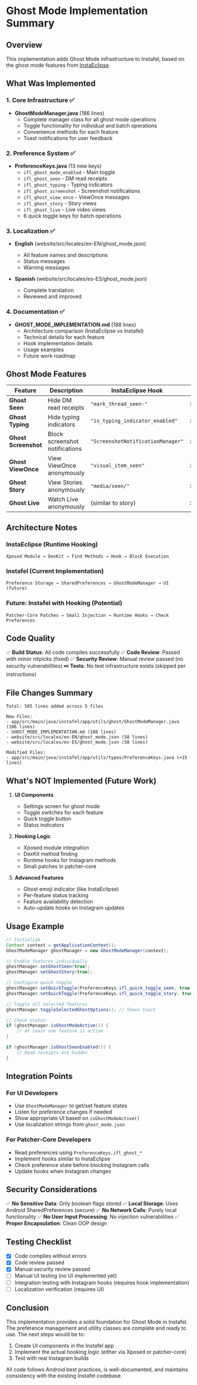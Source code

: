 # Ghost Mode Implementation Summary

## Overview
This implementation adds Ghost Mode infrastructure to Instafel, based on the ghost mode features from [InstaEclipse](https://github.com/ReSo7200/InstaEclipse.git).

## What Was Implemented

### 1. Core Infrastructure ✅
- **GhostModeManager.java** (186 lines)
  - Complete manager class for all ghost mode operations
  - Toggle functionality for individual and batch operations
  - Convenience methods for each feature
  - Toast notifications for user feedback

### 2. Preference System ✅
- **PreferenceKeys.java** (13 new keys)
  - `ifl_ghost_mode_enabled` - Main toggle
  - `ifl_ghost_seen` - DM read receipts
  - `ifl_ghost_typing` - Typing indicators
  - `ifl_ghost_screenshot` - Screenshot notifications
  - `ifl_ghost_view_once` - ViewOnce messages
  - `ifl_ghost_story` - Story views
  - `ifl_ghost_live` - Live video views
  - 6 quick toggle keys for batch operations

### 3. Localization ✅
- **English** (website/src/locales/en-EN/ghost_mode.json)
  - All feature names and descriptions
  - Status messages
  - Warning messages
  
- **Spanish** (website/src/locales/es-ES/ghost_mode.json)
  - Complete translation
  - Reviewed and improved

### 4. Documentation ✅
- **GHOST_MODE_IMPLEMENTATION.md** (188 lines)
  - Architecture comparison (InstaEclipse vs Instafel)
  - Technical details for each feature
  - Hook implementation details
  - Usage examples
  - Future work roadmap

## Ghost Mode Features

| Feature | Description | InstaEclipse Hook | Instafel Pref Key |
|---------|-------------|-------------------|-------------------|
| **Ghost Seen** | Hide DM read receipts | `"mark_thread_seen-"` | `ifl_ghost_seen` |
| **Ghost Typing** | Hide typing indicators | `"is_typing_indicator_enabled"` | `ifl_ghost_typing` |
| **Ghost Screenshot** | Block screenshot notifications | `"ScreenshotNotificationManager"` | `ifl_ghost_screenshot` |
| **Ghost ViewOnce** | View ViewOnce anonymously | `"visual_item_seen"` | `ifl_ghost_view_once` |
| **Ghost Story** | View Stories anonymously | `"media/seen/"` | `ifl_ghost_story` |
| **Ghost Live** | Watch Live anonymously | (similar to story) | `ifl_ghost_live` |

## Architecture Notes

### InstaEclipse (Runtime Hooking)
```
Xposed Module → DexKit → Find Methods → Hook → Block Execution
```

### Instafel (Current Implementation)
```
Preference Storage → SharedPreferences → GhostModeManager → UI (future)
```

### Future: Instafel with Hooking (Potential)
```
Patcher-Core Patches → Smali Injection → Runtime Hooks → Check Preferences
```

## Code Quality

✅ **Build Status**: All code compiles successfully
✅ **Code Review**: Passed with minor nitpicks (fixed)
✅ **Security Review**: Manual review passed (no security vulnerabilities)
⏭️ **Tests**: No test infrastructure exists (skipped per instructions)

## File Changes Summary

```
Total: 505 lines added across 5 files

New Files:
- app/src/main/java/instafel/app/utils/ghost/GhostModeManager.java (186 lines)
- GHOST_MODE_IMPLEMENTATION.md (188 lines)
- website/src/locales/en-EN/ghost_mode.json (58 lines)
- website/src/locales/es-ES/ghost_mode.json (58 lines)

Modified Files:
- app/src/main/java/instafel/app/utils/types/PreferenceKeys.java (+15 lines)
```

## What's NOT Implemented (Future Work)

1. **UI Components**
   - Settings screen for ghost mode
   - Toggle switches for each feature
   - Quick toggle button
   - Status indicators

2. **Hooking Logic**
   - Xposed module integration
   - DexKit method finding
   - Runtime hooks for Instagram methods
   - Smali patches in patcher-core

3. **Advanced Features**
   - Ghost emoji indicator (like InstaEclipse)
   - Per-feature status tracking
   - Feature availability detection
   - Auto-update hooks on Instagram updates

## Usage Example

```java
// Initialize
Context context = getApplicationContext();
GhostModeManager ghostManager = new GhostModeManager(context);

// Enable features individually
ghostManager.setGhostSeen(true);
ghostManager.setGhostStory(true);

// Configure quick toggle
ghostManager.setQuickToggle(PreferenceKeys.ifl_quick_toggle_seen, true);
ghostManager.setQuickToggle(PreferenceKeys.ifl_quick_toggle_story, true);

// Toggle all selected features
ghostManager.toggleSelectedGhostOptions(); // Shows toast

// Check status
if (ghostManager.isGhostModeActive()) {
    // At least one feature is active
}

if (ghostManager.isGhostSeenEnabled()) {
    // Read receipts are hidden
}
```

## Integration Points

### For UI Developers
- Use `GhostModeManager` to get/set feature states
- Listen for preference changes if needed
- Show appropriate UI based on `isGhostModeActive()`
- Use localization strings from `ghost_mode.json`

### For Patcher-Core Developers
- Read preferences using `PreferenceKeys.ifl_ghost_*`
- Implement hooks similar to InstaEclipse
- Check preference state before blocking Instagram calls
- Update hooks when Instagram changes

## Security Considerations

✅ **No Sensitive Data**: Only boolean flags stored
✅ **Local Storage**: Uses Android SharedPreferences (secure)
✅ **No Network Calls**: Purely local functionality
✅ **No User Input Processing**: No injection vulnerabilities
✅ **Proper Encapsulation**: Clean OOP design

## Testing Checklist

- [x] Code compiles without errors
- [x] Code review passed
- [x] Manual security review passed
- [ ] Manual UI testing (no UI implemented yet)
- [ ] Integration testing with Instagram hooks (requires hook implementation)
- [ ] Localization verification (requires UI)

## Conclusion

This implementation provides a solid foundation for Ghost Mode in Instafel. The preference management and utility classes are complete and ready to use. The next steps would be to:

1. Create UI components in the Instafel app
2. Implement the actual hooking logic (either via Xposed or patcher-core)
3. Test with real Instagram builds

All code follows Android best practices, is well-documented, and maintains consistency with the existing Instafel codebase.
